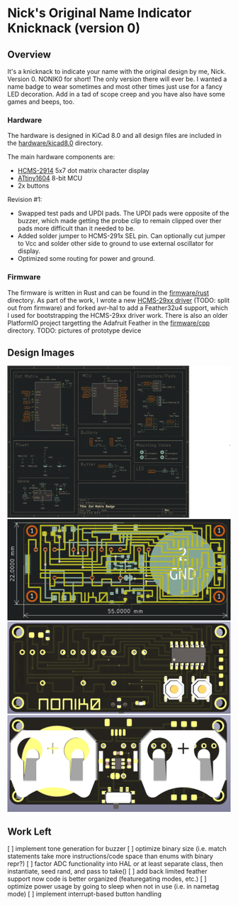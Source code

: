 # Nick's Original Name Indicator Knicknack (version 0)

## Overview
It's a knicknack to indicate your name with the original design by me, Nick. Version 0. NONIK0 for short! The only version there will ever be. I wanted a name badge to wear sometimes and most other times just use for a fancy LED decoration. Add in a tad of scope creep and you have also have some games and beeps, too.

### Hardware
The hardware is designed in KiCad 8.0 and all design files are included in the [hardware/kicad8.0](hardware/kicad8.0) directory.

The main hardware components are:
- [HCMS-2914](https://www.broadcom.com/products/leds-and-displays/smart-alphanumeric-displays/serial-interface/hcms-2914) 5x7 dot matrix character display
- [ATtiny1604](https://www.microchip.com/en-us/product/attiny1604) 8-bit MCU
- 2x buttons

Revision #1:
- Swapped test pads and UPDI pads. The UPDI pads were opposite of the buzzer, which made getting the probe clip to remain clipped over ther pads more difficult than it needed to be.
- Added solder jumper to HCMS-291x SEL pin. Can optionally cut jumper  to Vcc and solder other side to ground to use external oscillator for display.
- Optimized some routing for power and ground.

### Firmware

The firmware is written in Rust and can be found in the [firmware/rust](firmware/rust) directory. As part of the work, I wrote a new [HCMS-29xx driver](https://github.com/nonik0/TODO) (TODO: split out from firmware) and forked avr-hal to add a Feather32u4 support, which I used for bootstrapping the HCMS-29xx driver work. There is also an older PlatformIO project targetting the Adafruit Feather in the [firmware/cpp](firmware/cpp) directory. TODO: pictures of prototype device

## Design Images

<p align="center" width="100%">
  <img src="https://github.com/nonik0/NONIK0/blob/main/hardware/images/schematic.png" />
  <img src="https://github.com/nonik0/NONIK0/blob/main/hardware/images/pcb_layout.png"/>
  <img src="https://github.com/nonik0/NONIK0/blob/main/hardware/images/render_front.png" />
  <img src="https://github.com/nonik0/NONIK0/blob/main/hardware/images/render_back.png" />
</p>

## Work Left
[ ] implement tone generation for buzzer
[ ] optimize binary size (i.e. match statements take more instructions/code space than enums with binary repr?)
[ ] factor ADC functionality into HAL or at least separate class, then instantiate, seed rand, and pass to take()
[ ] add back limited feather support now code is better organized (featuregating modes, etc.)
[ ] optimize power usage by going to sleep when not in use (i.e. in nametag mode)
[ ] implement interrupt-based button handling

